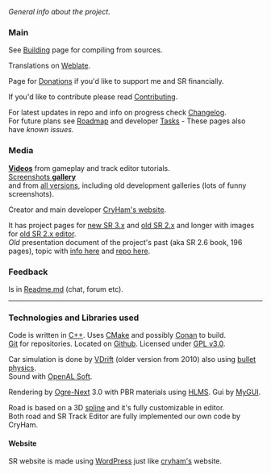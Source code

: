 _General info about the project._

### Main ###

See [Building](Building.md) page for compiling from sources.  

Translations on [Weblate](https://hosted.weblate.org/projects/stunt-rally-3/stunt-rally-3/).

Page for [Donations](https://cryham.org/donate/) if you'd like to support me and SR financially.

If you'd like to contribute please read [Contributing](Contributing.md).  

For latest updates in repo and info on progress check [Changelog](Changelog.md).  
For future plans see [Roadmap](Roadmap.md) and developer [Tasks](Tasks.md) - These pages also have _known issues_.  

### Media

**[Videos](https://www.youtube.com/user/TheCrystalHammer)** from gameplay and track editor tutorials.  
[Screenshots **gallery**](https://cryham.org/stuntrally/gallery/)  
and from [all versions](https://cryham.org/stuntrally/galleries/), including old development galleries (lots of funny screenshots).  

Creator and main developer [CryHam's website](https://cryham.org/).  

It has project pages for [new SR 3.x](https://cryham.org/portfolio/2022-stunt-rally-3/) and [old SR 2.x](https://cryham.org/portfolio/2010-stunt-rally/) and longer with images for [old SR 2.x editor](https://cryham.tuxfamily.org/portfolio/2015-sr-track-editor/).  
_Old_ presentation document of the project's past (aka SR 2.6 book, 196 pages), topic with [info here](https://forum.freegamedev.net/viewtopic.php?f=81&t=7411) and [repo here](https://github.com/stuntrally/presentation).  

### Feedback

Is in [Readme.md](../Readme.md#feedback) (chat, forum etc).

----
### Technologies and Libraries used

Code is written in [C++](https://en.wikipedia.org/wiki/C%2B%2B). Uses [CMake](https://cmake.org/) and possibly [Conan](https://conan.io/) to build.  
[Git](https://git-scm.com/) for repositories. Located on [Github](https://github.com/stuntrally/). Licensed under [GPL v3.0](https://www.gnu.org/licenses/gpl-3.0.en.html).  

Car simulation is done by [VDrift](https://vdrift.net/) (older version from 2010) also using [bullet physics](https://bulletphysics.org/).  
Sound with [OpenAL Soft](https://openal-soft.org/).  

Rendering by [Ogre-Next](https://www.ogre3d.org/) 3.0 with PBR materials using [HLMS](https://ogrecave.github.io/ogre-next/api/latest/hlms.html). Gui by [MyGUI](https://github.com/MyGUI/mygui).  

Road is based on a 3D [spline](https://en.wikipedia.org/wiki/Cubic_Hermite_spline#Catmull.E2.80.93Rom_spline) and it's fully customizable in editor.  
Both road and SR Track Editor are fully implemented our own code by CryHam.

#### Website

SR website is made using [WordPress](https://wordpress.org) just like [cryham's](https://cryham.org) website.
